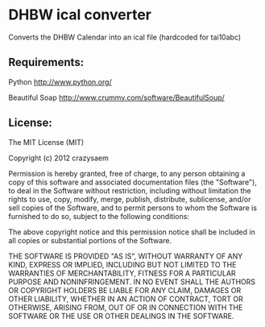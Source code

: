 DHBW ical converter
========

Converts the DHBW Calendar into an ical file (hardcoded for tai10abc)

Requirements:
-------

Python http://www.python.org/

Beautiful Soap http://www.crummy.com/software/BeautifulSoup/

License:
-------

The MIT License (MIT)

Copyright (c) 2012 crazysaem

Permission is hereby granted, free of charge, to any person obtaining a copy of this software and associated documentation files (the "Software"), to deal in the Software without restriction, including without limitation the rights to use, copy, modify, merge, publish, distribute, sublicense, and/or sell copies of the Software, and to permit persons to whom the Software is furnished to do so, subject to the following conditions:

The above copyright notice and this permission notice shall be included in all copies or substantial portions of the Software.

THE SOFTWARE IS PROVIDED "AS IS", WITHOUT WARRANTY OF ANY KIND, EXPRESS OR IMPLIED, INCLUDING BUT NOT LIMITED TO THE WARRANTIES OF MERCHANTABILITY, FITNESS FOR A PARTICULAR PURPOSE AND NONINFRINGEMENT. IN NO EVENT SHALL THE AUTHORS OR COPYRIGHT HOLDERS BE LIABLE FOR ANY CLAIM, DAMAGES OR OTHER LIABILITY, WHETHER IN AN ACTION OF CONTRACT, TORT OR OTHERWISE, ARISING FROM, OUT OF OR IN CONNECTION WITH THE SOFTWARE OR THE USE OR OTHER DEALINGS IN THE SOFTWARE.